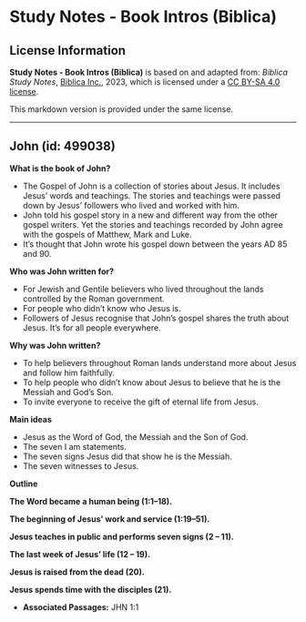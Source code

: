 # Study Notes - Book Intros (Biblica)

## License Information

**Study Notes - Book Intros (Biblica)** is based on and adapted from: _Biblica Study Notes_, [Biblica Inc.](https://www.biblica.com/), 2023, which is licensed under a [CC BY-SA 4.0 license](https://creativecommons.org/licenses/by-sa/4.0/legalcode.en).

This markdown version is provided under the same license.



--------------------------------

## John (id: 499038)

**What is the book of John?**

* The Gospel of John is a collection of stories about Jesus. It includes Jesus’ words and teachings. The stories and teachings were passed down by Jesus’ followers who lived and worked with him.
* John told his gospel story in a new and different way from the other gospel writers. Yet the stories and teachings recorded by John agree with the gospels of Matthew, Mark and Luke.
* It’s thought that John wrote his gospel down between the years AD 85 and 90\.

**Who was John written for?**

* For Jewish and Gentile believers who lived throughout the lands controlled by the Roman government.
* For people who didn’t know who Jesus is.
* Followers of Jesus recognise that John’s gospel shares the truth about Jesus. It’s for all people everywhere.

**Why was John written?**

* To help believers throughout Roman lands understand more about Jesus and follow him faithfully.
* To help people who didn’t know about Jesus to believe that he is the Messiah and God’s Son.
* To invite everyone to receive the gift of eternal life from Jesus.

**Main ideas**

* Jesus as the Word of God, the Messiah and the Son of God.
* The seven I am statements.
* The seven signs Jesus did that show he is the Messiah.
* The seven witnesses to Jesus.

**Outline**

**The Word became a human being (1:1–18\).**

**The beginning of Jesus' work and service (1:19–51\).**

**Jesus teaches in public and performs seven signs (2 – 11\).**

**The last week of Jesus’ life (12 – 19\).**

**Jesus is raised from the dead (20\).**

**Jesus spends time with the disciples (21\).**

* **Associated Passages:** JHN 1:1

